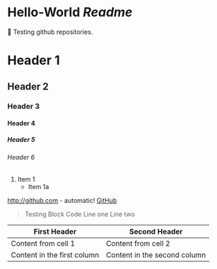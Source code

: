 # **Hello-World** *Readme*

:guitar: Testing github repositories.

# Header 1
## Header 2
### Header 3
#### Header 4
##### Header 5
###### Header 6

1. Item 1
	* Item 1a

http://github.com - automatic!
[GitHub](http://github.com)

>Testing Block Code
>Line one
>Line two


First Header | Second Header
------------ | -------------
Content from cell 1 | Content from cell 2
Content in the first column | Content in the second column
